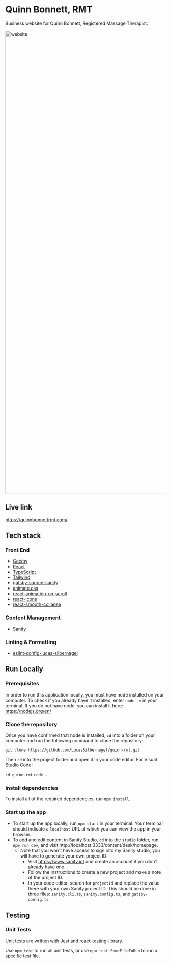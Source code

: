 # Quinn Bonnett, RMT

Business website for Quinn Bonnett, Registered Massage Therapist.

<img width="1455" alt="website" src="https://user-images.githubusercontent.com/57023164/214474466-41a0d8c2-ac71-47da-8cb8-b2b38738f3c2.png">

## Live link
https://quinnbonnettrmt.com/

## Tech stack

### Front End

- [Gatsby](https://www.gatsbyjs.com/)
- [React](https://reactjs.org/)
- [TypeScript](https://www.typescriptlang.org/)
- [Tailwind](https://tailwindcss.com/)
- [gatsby-source-sanity](gatsby-source-sanity)
- [animate.css](https://animate.style/)
- [react-animation-on-scroll](https://www.npmjs.com/package/react-animation-on-scroll)
- [react-icons](https://www.npmjs.com/package/react-icons)
- [react-smooth-collapse](https://www.npmjs.com/package/react-smooth-collapse)

### Content Management

- [Sanity](https://www.sanity.io/)

### Linting & Formatting

- [eslint-config-lucas-silbernagel](https://www.npmjs.com/package/eslint-config-lucas-silbernagel)

## Run Locally

### Prerequisites

In order to run this application locally, you must have node installed on your computer. To check if you already have it installed, enter `node -v` in your terminal. If you do not have node, you can install it here: https://nodejs.org/en/

### Clone the repository

Once you have confirmed that node is installed, `cd` into a folder on your computer and run the following command to clone the repository:

`git clone https://github.com/LucasSilbernagel/quinn-rmt.git`

Then `cd` into the project folder and open it in your code editor. For Visual Studio Code:

`cd quinn-rmt`
`code .`

### Install dependencies

To install all of the required dependencies, run `npm install`.

### Start up the app

- To start up the app locally, run `npm start` in your terminal. Your terminal should indicate a `localhost` URL at which you can view the app in your browser.
- To add and edit content in Sanity Studio, `cd` into the `studio` folder, run `npm run dev`, and visit http://localhost:3333/content/desk/homepage.
  - Note that you won't have access to sign into my Sanity studio, you will have to generate your own project ID:
    - Visit https://www.sanity.io/ and create an account if you don't already have one.
    - Follow the instructions to create a new project and make a note of the project ID.
    - In your code editor, search for `projectId` and replace the value there with your own Sanity project ID. This should be done in three files: `sanity.cli.ts`, `sanity.config.ts`, and `gatsby-config.ts`.

## Testing

### Unit Tests

Unit tests are written with [Jest](https://jestjs.io/) and [react-testing-library](https://testing-library.com/).

Use `npm test` to run all unit tests, or use `npm test SomeFileToRun` to run a specific test file.
